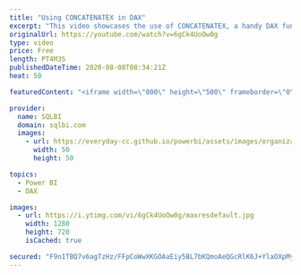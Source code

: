 ```yaml
---
title: "Using CONCATENATEX in DAX"
excerpt: "This video showcases the use of CONCATENATEX, a handy DAX function to return a list of values in a measure. Article and download: https://sql.bi/206871"
originalUrl: https://youtube.com/watch?v=6gCk4UoOw0g
type: video
price: Free
length: PT4M3S
publishedDateTime: 2020-08-08T08:34:21Z
heat: 50

featuredContent: "<iframe width=\"800\" height=\"500\" frameborder=\"0\" src=\"https://www.youtube.com/embed/6gCk4UoOw0g\" allow=\"accelerometer; autoplay; encrypted-media; gyroscope; picture-in-picture\" allowfullscreen></iframe>"

provider:
  name: SQLBI
  domain: sqlbi.com
  images:
    - url: https://everyday-cc.github.io/powerbi/assets/images/organizations/sqlbi.com-50x50.jpg
      width: 50
      height: 50

topics:
  - Power BI
  - DAX

images:
  - url: https://i.ytimg.com/vi/6gCk4UoOw0g/maxresdefault.jpg
    width: 1280
    height: 720
    isCached: true

secured: "F9n1TBQ7v6agTzHz/FFpCoWwXKGOAaEiy5BL7bKQmoAeQGcRlK6J+YlaOXpMyc6qvYvrRvGGPre5nkteR80uZ4Mf+EkR2ru7irNS7F71uM6AU8NgYZ2vl1kYxOc8CG3xz7jdq5k1qC+8LaFCd6zIQzrhhEAdguArv8vwF+tNd43o5h27QLE7I4DKlZCY5T06EUm0jJtobTOmnCSjEVDtDSUnLdOcz5OCH4VjvkwZ68Ek/12W/+kFMF24ebwaE+k5PMiY/rmgzuHAXol0o/iSU/pyikRNrLjEAhc/zaM9OGvFF9DzKZDEhlpmNckYth5dC2pU2NAFRPwRPs4wNHni4RYidnaHEgfvfwB8GjUAVuPSmc48XPOkm7ed7qUZ7YpYNQP4+gkMu+cIrrJM+P/ZYdC9WfUT46INWPnig0ADdxE=;tNVF9zAYbgKHcJIVHd8lDQ=="
---
```



